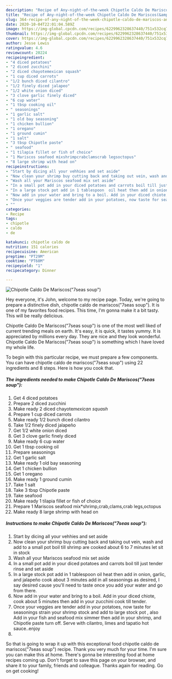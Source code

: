 ```yaml
---
description: "Recipe of Any-night-of-the-week Chipotle Caldo De Mariscos(&amp;#34;7seas soup&amp;#34;)"
title: "Recipe of Any-night-of-the-week Chipotle Caldo De Mariscos(&amp;#34;7seas soup&amp;#34;)"
slug: 364-recipe-of-any-night-of-the-week-chipotle-caldo-de-mariscos-and-34-7seas-soup-and-34
date: 2020-10-04T22:01:04.589Z
image: https://img-global.cpcdn.com/recipes/6229962328637440/751x532cq70/chipotle-caldo-de-mariscos7seas-soup-recipe-main-photo.jpg
thumbnail: https://img-global.cpcdn.com/recipes/6229962328637440/751x532cq70/chipotle-caldo-de-mariscos7seas-soup-recipe-main-photo.jpg
cover: https://img-global.cpcdn.com/recipes/6229962328637440/751x532cq70/chipotle-caldo-de-mariscos7seas-soup-recipe-main-photo.jpg
author: Jesse Lewis
ratingvalue: 4.6
reviewcount: 20224
recipeingredient:
- "4 diced potatoes"
- "2 diced zucchini"
- "2 diced chayotemexican squash"
- "1 cup diced carrots"
- "1/2 bunch diced cilantro"
- "1/2 finely diced jalapeo"
- "1/2 white onion diced"
- "3 clove garlic finely diced"
- "6 cup water"
- "1 tbsp cooking oil"
- " seasonings"
- "1 garlic salt"
- "1 old bay seasoning"
- "1 chicken bullion"
- "1 oregano"
- "1 ground cumin"
- "1 salt"
- "3 tbsp Chipotle paste"
- " seafood"
- "1 tilapia fillet or fish of choice"
- "1 Mariscos seafood mixshrimpcrabclamscrab legsoctopus"
- "8 large shrimp with head on"
recipeinstructions:
- "Start by dicing all your vehhies and set aside"
- "Now clean your shrimp buy cutting back and taking out vein, wash and add to a small pot boil till shrimp are cooked about 6 to 7 minutes let sit in stock"
- "Wash all your Mariscos seafood mix set aside"
- "In a small pot add in your diced potatoes and carrots boil till just tender rinse and set aside"
- "In a large stock pot add in 1 tablespoon  oil heat then add in onion, garlic,  and jalapeño cook about 3 minutes add in all seasonings as desired, I say desired cause you&#39;ll need to taste once you add your water and go from there."
- "Now add in your water and bring to a boil. Add in your diced chiote, cook about 5 minutes then add in your zucchini  cook till tender."
- "Once your veggies are tender add in your potatoes, now taste for seasonings strain your shrimp stock and add to large stock pot , also Add in your fish and seafood mix simmer then add in your shrimp, and Chipotle paste turn off. Serve with cilantro,  limes and tapatio hot sauce..enjoy"
- ""
categories:
- Recipe
tags:
- chipotle
- caldo
- de

katakunci: chipotle caldo de 
nutrition: 151 calories
recipecuisine: American
preptime: "PT29M"
cooktime: "PT60M"
recipeyield: "1"
recipecategory: Dinner

---
```



![Chipotle Caldo De Mariscos(&#34;7seas soup&#34;)](https://img-global.cpcdn.com/recipes/6229962328637440/751x532cq70/chipotle-caldo-de-mariscos7seas-soup-recipe-main-photo.jpg)

Hey everyone, it's John, welcome to my recipe page. Today, we're going to prepare a distinctive dish, chipotle caldo de mariscos(&#34;7seas soup&#34;). It is one of my favorites food recipes. This time, I'm gonna make it a bit tasty. This will be really delicious.

Chipotle Caldo De Mariscos(&#34;7seas soup&#34;) is one of the most well liked of current trending meals on earth. It's easy, it is quick, it tastes yummy. It is appreciated by millions every day. They are nice and they look wonderful. Chipotle Caldo De Mariscos(&#34;7seas soup&#34;) is something which I have loved my whole life.




To begin with this particular recipe, we must prepare a few components. You can have chipotle caldo de mariscos(&#34;7seas soup&#34;) using 22 ingredients and 8 steps. Here is how you cook that.

<!--inarticleads1-->

##### The ingredients needed to make Chipotle Caldo De Mariscos(&#34;7seas soup&#34;):

1. Get 4 diced potatoes
1. Prepare 2 diced zucchini
1. Make ready 2 diced chayote*mexican squash*
1. Prepare 1 cup diced carrots
1. Make ready 1/2 bunch diced cilantro
1. Take 1/2 finely diced jalapeño
1. Get 1/2 white onion diced
1. Get 3 clove garlic finely diced
1. Make ready 6 cup water
1. Get 1 tbsp cooking oil
1. Prepare  seasonings
1. Get 1 garlic salt
1. Make ready 1 old bay seasoning
1. Get 1 chicken bullion
1. Get 1 oregano
1. Make ready 1 ground cumin
1. Take 1 salt
1. Take 3 tbsp Chipotle paste
1. Take  seafood
1. Make ready 1 tilapia fillet or fish of choice
1. Prepare 1 Mariscos seafood mix*shrimp,crab,clams,crab legs,octopus
1. Make ready 8 large shrimp with head on




<!--inarticleads2-->

##### Instructions to make Chipotle Caldo De Mariscos(&#34;7seas soup&#34;):

1. Start by dicing all your vehhies and set aside
1. Now clean your shrimp buy cutting back and taking out vein, wash and add to a small pot boil till shrimp are cooked about 6 to 7 minutes let sit in stock
1. Wash all your Mariscos seafood mix set aside
1. In a small pot add in your diced potatoes and carrots boil till just tender rinse and set aside
1. In a large stock pot add in 1 tablespoon  oil heat then add in onion, garlic,  and jalapeño cook about 3 minutes add in all seasonings as desired, I say desired cause you&#39;ll need to taste once you add your water and go from there.
1. Now add in your water and bring to a boil. Add in your diced chiote, cook about 5 minutes then add in your zucchini  cook till tender.
1. Once your veggies are tender add in your potatoes, now taste for seasonings strain your shrimp stock and add to large stock pot , also Add in your fish and seafood mix simmer then add in your shrimp, and Chipotle paste turn off. Serve with cilantro,  limes and tapatio hot sauce..enjoy
1. 




So that is going to wrap it up with this exceptional food chipotle caldo de mariscos(&#34;7seas soup&#34;) recipe. Thank you very much for your time. I'm sure you can make this at home. There's gonna be interesting food at home recipes coming up. Don't forget to save this page on your browser, and share it to your family, friends and colleague. Thanks again for reading. Go on get cooking!
